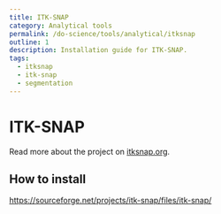 ```yaml
---
title: ITK-SNAP
category: Analytical tools
permalink: /do-science/tools/analytical/itksnap
outline: 1
description: Installation guide for ITK-SNAP.
tags:
  - itksnap
  - itk-snap
  - segmentation
---
```


# ITK-SNAP

Read more about the project on [itksnap.org](https://www.itksnap.org/).

## How to install

https://sourceforge.net/projects/itk-snap/files/itk-snap/
